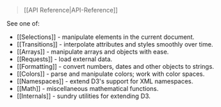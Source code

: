 > [[API Reference|API-Reference]]

See one of:

* [[Selections]] - manipulate elements in the current document.
* [[Transitions]] - interpolate attributes and styles smoothly over time.
* [[Arrays]] - manipulate arrays and objects with ease.
* [[Requests]] - load external data.
* [[Formatting]] - convert numbers, dates and other objects to strings.
* [[Colors]] - parse and manipulate colors; work with color spaces.
* [[Namespaces]] - extend D3's support for XML namespaces.
* [[Math]] - miscellaneous mathematical functions.
* [[Internals]] - sundry utilities for extending D3.
